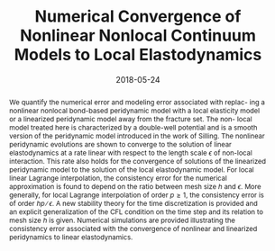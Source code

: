 ---
title: "Numerical Convergence of Nonlinear Nonlocal Continuum Models to Local Elastodynamics"

authors:
- admin
- "Robert Lipton"
author_notes:
- ''
- "Corresponding author"
date: "2018-05-24"
doi: "10.1002/nme.5791"

# Schedule page publish date (NOT publication's date).
publishDate: "2018-05-24"

# Publication type.
publication_types: ["article-journal"]

# Publication name and optional abbreviated publication name.
publication: "*International Journal for Numerical Methods in Engineering*"
publication_short: "IJNME"

abstract: "We quantify the numerical error and modeling error associated with replac- ing a nonlinear nonlocal bond-based peridynamic model with a local elasticity model or a linearized peridynamic model away from the fracture set. The non- local model treated here is characterized by a double-well potential and is a smooth version of the peridynamic model introduced in the work of Silling. The nonlinear peridynamic evolutions are shown to converge to the solution of linear elastodynamics at a rate linear with respect to the length scale $\\epsilon$ of non-local interaction. This rate also holds for the convergence of solutions of the linearized peridynamic model to the solution of the local elastodynamic model. For local linear Lagrange interpolation, the consistency error for the numerical approximation is found to depend on the ratio between mesh size $h$ and $\\epsilon$. More generally, for local Lagrange interpolation of order $p\\geq 1$, the consistency error is of order $hp∕\\epsilon$. A new stability theory for the time discretization is provided and an explicit generalization of the CFL condition on the time step and its relation to mesh size $h$ is given. Numerical simulations are provided illustrating the consistency error associated with the convergence of nonlinear and linearized peridynamics to linear elastodynamics."

# Summary. An optional shortened abstract.
summary: ''

tags:
- Numerical Methods
- Mechanics
- Peridynamics
- Fracture Mechanics
- Elastodynamics
featured: true

# links:
url_pdf: ''
url_code: ''
url_source: 'https://doi.org/10.1002/nme.5791'
---